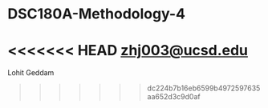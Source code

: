 # DSC180A-Methodology-4
<<<<<<< HEAD
zhj003@ucsd.edu
=======
Lohit Geddam
>>>>>>> dc224b7b16eb6599b4972597635aa652d3c9d0af
